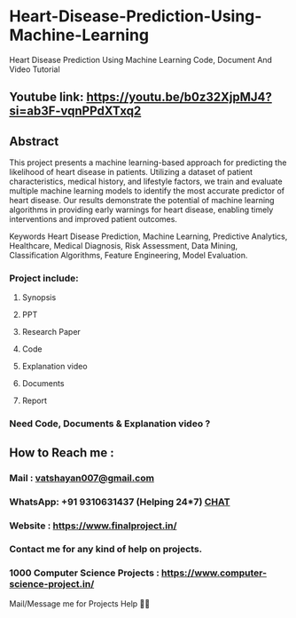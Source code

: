 # Heart-Disease-Prediction-Using-Machine-Learning
Heart Disease Prediction Using Machine Learning Code, Document And Video Tutorial

## Youtube link: https://youtu.be/b0z32XjpMJ4?si=ab3F-vqnPPdXTxq2

## Abstract
This project presents a machine learning-based approach for predicting the likelihood of heart disease in patients. Utilizing a dataset of patient characteristics, medical history, and lifestyle factors, we train and evaluate multiple machine learning models to identify the most accurate predictor of heart disease. Our results demonstrate the potential of machine learning algorithms in providing early warnings for heart disease, enabling timely interventions and improved patient outcomes.

Keywords
Heart Disease Prediction, Machine Learning, Predictive Analytics, Healthcare, Medical Diagnosis, Risk Assessment, Data Mining, Classification Algorithms, Feature Engineering, Model Evaluation.

### Project include: 

1. Synopsis

2. PPT

3. Research Paper


4. Code

5. Explanation video

6. Documents

7. Report


### Need Code, Documents & Explanation video ? 

## How to Reach me :

### Mail : vatshayan007@gmail.com 

### WhatsApp: +91 9310631437 (Helping 24*7) **[CHAT](https://wa.me/message/CHWN2AHCPMAZK1)** 

### Website : https://www.finalproject.in/

### Contact me for any kind of help on projects.
### 1000 Computer Science Projects : https://www.computer-science-project.in/


Mail/Message me for Projects Help 🙏🏻
